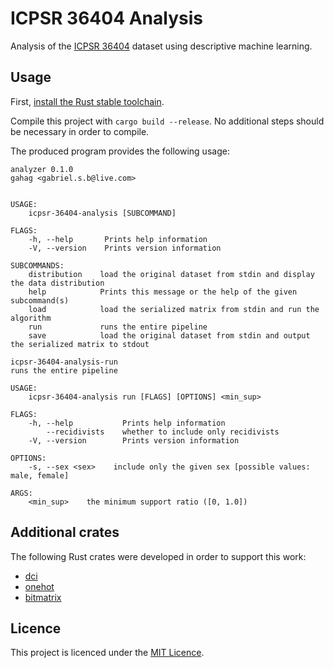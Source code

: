 # ICPSR 36404 Analysis

Analysis of the [ICPSR 36404](https://www.icpsr.umich.edu/web/ICPSR/studies/36404) dataset
using descriptive machine learning.

## Usage

First, [install the Rust stable toolchain](https://www.rust-lang.org/tools/install).

Compile this project with `cargo build --release`. No additional steps should be necessary
in order to compile.

The produced program provides the following usage:

```
analyzer 0.1.0
gahag <gabriel.s.b@live.com>


USAGE:
    icpsr-36404-analysis [SUBCOMMAND]

FLAGS:
    -h, --help       Prints help information
    -V, --version    Prints version information

SUBCOMMANDS:
    distribution    load the original dataset from stdin and display the data distribution
    help            Prints this message or the help of the given subcommand(s)
    load            load the serialized matrix from stdin and run the algorithm
    run             runs the entire pipeline
    save            load the original dataset from stdin and output the serialized matrix to stdout
```

```
icpsr-36404-analysis-run 
runs the entire pipeline

USAGE:
    icpsr-36404-analysis run [FLAGS] [OPTIONS] <min_sup>

FLAGS:
    -h, --help           Prints help information
        --recidivists    whether to include only recidivists
    -V, --version        Prints version information

OPTIONS:
    -s, --sex <sex>    include only the given sex [possible values: male, female]

ARGS:
    <min_sup>    the minimum support ratio ([0, 1.0])
```

## Additional crates

The following Rust crates were developed in order to support this work:
- [dci](https://docs.rs/dci/)
- [onehot](https://docs.rs/onehot/)
- [bitmatrix](https://docs.rs/bitmatrix/)

## Licence

This project is licenced under the [MIT Licence](http://opensource.org/licenses/MIT).

